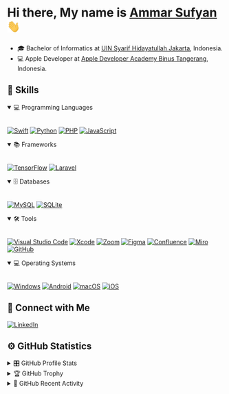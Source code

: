 # Hi there, My name is [Ammar Sufyan](https://ammarsufyan.github.io) <img src="https://github.com/ABSphreak/ABSphreak/blob/master/gifs/Hi.gif" width="30px" height="30px">

- 🎓 Bachelor of Informatics at [UIN Syarif Hidayatullah Jakarta](https://www.uinjkt.ac.id/), Indonesia. 
- 💻 Apple Developer at [Apple Developer Academy Binus Tangerang](https://developeracademy.apps.binus.ac.id/), Indonesia.

## 📝 Skills

<details open>
  <summary>💻 Programming Languages</summary>
  <br>
  
  [![Swift](https://img.shields.io/badge/Swift-F54A2A?logo=swift&logoColor=white)](#)
  [![Python](https://img.shields.io/badge/Python-3776AB?logo=python&logoColor=fff)](#)
  [![PHP](https://img.shields.io/badge/php-%23777BB4.svg?&logo=php&logoColor=white)](#)
  [![JavaScript](https://img.shields.io/badge/JavaScript-F7DF1E?logo=javascript&logoColor=000)](#)
</details>

<details open>
  <summary>📚 Frameworks</summary>
  <br>

  [![TensorFlow](https://img.shields.io/badge/TensorFlow-ff8f00?logo=tensorflow&logoColor=white)](#)
  [![Laravel](https://img.shields.io/badge/Laravel-%23FF2D20.svg?logo=laravel&logoColor=white)](#)
</details>

<details open>
  <summary>🗄️ Databases</summary>
  <br>
  
  [![MySQL](https://img.shields.io/badge/MySQL-4479A1?logo=mysql&logoColor=fff)](#)
  [![SQLite](https://img.shields.io/badge/SQLite-%2307405e.svg?logo=sqlite&logoColor=white)](#)
</details>

<details open>
  <summary>🛠 Tools</summary>
  <br>
  
  [![Visual Studio Code](https://custom-icon-badges.demolab.com/badge/Visual%20Studio%20Code-0078d7.svg?logo=vsc&logoColor=white)](#)
  [![Xcode](https://img.shields.io/badge/Xcode-007ACC?logo=Xcode&logoColor=white)](#)
  [![Zoom](https://img.shields.io/badge/Zoom-2D8CFF?logo=zoom&logoColor=white)](#)
  [![Figma](https://img.shields.io/badge/Figma-F24E1E?logo=figma&logoColor=white)](#)
  [![Confluence](https://img.shields.io/badge/Confluence-172B4D?logo=confluence&logoColor=fff)](#)
  [![Miro](https://img.shields.io/badge/Miro-050038?logo=miro&logoColor=fff)](#)
  [![GitHub](https://img.shields.io/badge/GitHub-%23121011.svg?logo=github&logoColor=white)](#)
</details>

<details open>
  <summary>💻 Operating Systems</summary>
  <br>
  
  [![Windows](https://custom-icon-badges.demolab.com/badge/Windows-0078D6?logo=windows11&logoColor=white)](#)
  [![Android](https://img.shields.io/badge/Android-3DDC84?logo=android&logoColor=white)](#)
  [![macOS](https://img.shields.io/badge/macOS-000000?logo=apple&logoColor=F0F0F0)](#)
  [![iOS](https://img.shields.io/badge/iOS-000000?&logo=apple&logoColor=white)](#)
</details>

## 🧷 Connect with Me
<p align="left">
  <a href="https://www.linkedin.com/in/ammarsufyan/">
    <img src="https://custom-icon-badges.demolab.com/badge/LinkedIn-0A66C2?logo=linkedin-white&logoColor=fff" alt="LinkedIn">
  </a>
</p>

## ⚙️ GitHub Statistics
<details>
  <summary>🎛️ GitHub Profile Stats</summary>
  <br>
    
  ![Top Langs](https://github-readme-stats.vercel.app/api/top-langs/?username=ammarsufyan&layout=compact&theme=radical)
  
  ![ammarsufyan GitHub stats](https://github-readme-stats.vercel.app/api?username=ammarsufyan&show_icons=true&theme=radical)
</details>

<details>
  <summary>🏆 GitHub Trophy</summary>
  <br>
  
  <img width="99.5%" src="https://github-profile-trophy.vercel.app/?username=ammarsufyan&theme=algolia&no-frame=true&column=-1&margin-w=5&margin-h=5" alt="GitHub Trophy" />
</details>  

<details>
  <summary>🚀 GitHub Recent Activity</summary>
  <br>
  
  <!--RECENT_ACTIVITY:start-->
1. ⭐ Starred [fritzing/fritzing-app](https://github.com/fritzing/fritzing-app)<br>
2. ⭐ Starred [apple/unityplugins](https://github.com/apple/unityplugins)<br>
  <!--RECENT_ACTIVITY:end-->
  
  <!--RECENT_ACTIVITY:last_update-->
Last Updated: Monday, October 27th, 2025, 12:24:06 PM
  <!--RECENT_ACTIVITY:last_update_end-->
</details>
